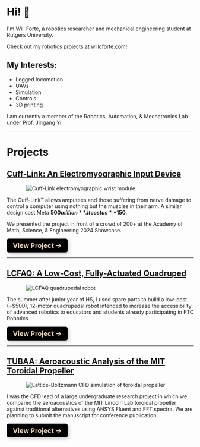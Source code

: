 # Hi! 👋

I'm Will Forte, a robotics researcher and mechanical engineering student at Rutgers University.

Check out my robotics projects at [willcforte.com](https://willcforte.com)!

## My Interests:
- Legged locomotion
- UAVs
- Simulation
- Controls
- 3D printing

I am currently a member of the Robotics, Automation, & Mechatronics Lab under Prof. Jingang Yi.

---

# Projects

## [Cuff-Link: An Electromyographic Input Device](#)
<img src="https://willcforte.com/robotics/cufflink/media/cufflink.jpg" 
     alt="Cuff-Link electromyographic wrist module" 
     style="max-width: 400px; display: block; margin: auto;">

The Cuff-Link™ allows amputees and those suffering from nerve damage to control a computer using nothing but the muscles in their arm. A similar design cost Meta **$500 million**. It cost us **$150**.

We presented the project in front of a crowd of 200+ at the Academy of Math, Science, & Engineering 2024 Showcase.

<a href="https://willcforte.com/robotics/cufflink" style="
    display: inline-block; 
    padding: 8px 16px; 
    font-size: 18px; 
    font-weight: bold; 
    color: #e3ceae; 
    background-color: black; 
    text-decoration: none; 
    border-radius: 5px; 
    box-shadow: 4px 4px 10px rgba(0, 0, 0, 0.2); 
    transition: background-color 0.2s;
" onmouseover="this.style.backgroundColor='#064D2A'" onmouseout="this.style.backgroundColor='black'">
    View Project →
</a>


---

## [LCFAQ: A Low-Cost, Fully-Actuated Quadruped](#)
<img src="https://willcforte.com/_nuxt/quadruped_v3.b4ddbcd7.jpg" 
     alt="LCFAQ quadrupedal robot" 
     style="max-width: 400px; display: block; margin: auto;">

The summer after junior year of HS, I used spare parts to build a low-cost (~$500), 12-motor quadrupedal robot intended to increase the accessibility of advanced robotics to educators and students already participating in FTC Robotics.

<a href="https://willcforte.com/robotics/quadruped" style="
    display: inline-block; 
    padding: 8px 16px; 
    font-size: 18px; 
    font-weight: bold; 
    color: #e3ceae; 
    background-color: black; 
    text-decoration: none; 
    border-radius: 5px; 
    box-shadow: 4px 4px 10px rgba(0, 0, 0, 0.2); 
    transition: background-color 0.2s;
" onmouseover="this.style.backgroundColor='#064D2A'" onmouseout="this.style.backgroundColor='black'">
    View Project →
</a>

---

## [TUBAA: Aeroacoustic Analysis of the MIT Toroidal Propeller](#)
<img src="https://willcforte.com/robotics/tubaa/media/tormore.gif" 
     alt="Lattice-Boltzmann CFD simulation of toroidal propeller" 
     style="max-width: 400px; display: block; margin: auto;">

I was the CFD lead of a large undergraduate research project in which we compared the aeroacoustics of the MIT Lincoln Lab toroidal propeller against traditional alternatives using ANSYS Fluent and FFT spectra. We are planning to submit the manuscript for conference publication.

<a href="https://willcforte.com/robotics/tubaa" style="
    display: inline-block; 
    padding: 8px 16px; 
    font-size: 18px; 
    font-weight: bold; 
    color: #e3ceae; 
    background-color: black; 
    text-decoration: none; 
    border-radius: 5px; 
    box-shadow: 4px 4px 10px rgba(0, 0, 0, 0.2); 
    transition: background-color 0.2s;
" onmouseover="this.style.backgroundColor='#064D2A'" onmouseout="this.style.backgroundColor='black'">
    View Project →
</a>
